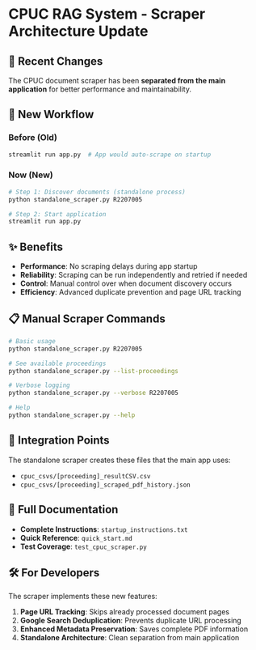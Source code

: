 # CPUC RAG System - Scraper Architecture Update

## 🔄 Recent Changes

The CPUC document scraper has been **separated from the main application** for better performance and maintainability.

## 🚀 New Workflow

### Before (Old)
```bash
streamlit run app.py  # App would auto-scrape on startup
```

### Now (New)
```bash
# Step 1: Discover documents (standalone process)
python standalone_scraper.py R2207005

# Step 2: Start application  
streamlit run app.py
```

## ✨ Benefits

- **Performance**: No scraping delays during app startup
- **Reliability**: Scraping can be run independently and retried if needed
- **Control**: Manual control over when document discovery occurs
- **Efficiency**: Advanced duplicate prevention and page URL tracking

## 📋 Manual Scraper Commands

```bash
# Basic usage
python standalone_scraper.py R2207005

# See available proceedings
python standalone_scraper.py --list-proceedings

# Verbose logging
python standalone_scraper.py --verbose R2207005

# Help
python standalone_scraper.py --help
```

## 🔧 Integration Points

The standalone scraper creates these files that the main app uses:
- `cpuc_csvs/[proceeding]_resultCSV.csv`
- `cpuc_csvs/[proceeding]_scraped_pdf_history.json`

## 📖 Full Documentation

- **Complete Instructions**: `startup_instructions.txt`
- **Quick Reference**: `quick_start.md`
- **Test Coverage**: `test_cpuc_scraper.py`

## 🛠️ For Developers

The scraper implements these new features:
1. **Page URL Tracking**: Skips already processed document pages
2. **Google Search Deduplication**: Prevents duplicate URL processing
3. **Enhanced Metadata Preservation**: Saves complete PDF information
4. **Standalone Architecture**: Clean separation from main application